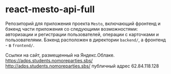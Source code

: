 # react-mesto-api-full
Репозиторий для приложения проекта `Mesto`, включающий фронтенд и бэкенд части приложения со следующими возможностями: авторизации и регистрации пользователей, операции с карточками и пользователями. Бэкенд расположен в директории `backend/`, а фронтенд - в `frontend/`. 
  
Ссылки на сайт, размещенный на Яндекс.Облаке.
https://adps.students.nomoreparties.sbs/
http://adps.students.nomoreparties.sbs/
публичный адрес 62.84.118.128
